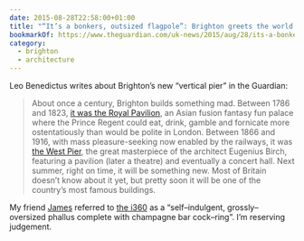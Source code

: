 ```yaml
---
date: 2015-08-28T22:58:00+01:00
title: "“It’s a bonkers, outsized flagpole”: Brighton greets the world’s tallest moving observation tower"
bookmarkOf: https://www.theguardian.com/uk-news/2015/aug/28/its-a-bonkers-outsized-flagpole-brighton-greets-the-worlds-tallest-moving-observation-tower
category:
  - brighton
  - architecture
---
```


Leo Benedictus writes about Brighton’s new “vertical pier” in the Guardian:

> About once a century, Brighton builds something mad. Between 1786 and 1823, [it was the Royal Pavilion][1], an Asian fusion fantasy fun palace where the Prince Regent could eat, drink, gamble and fornicate more ostentatiously than would be polite in London. Between 1866 and 1916, with mass pleasure-seeking now enabled by the railways, it was [the West Pier][2], the great masterpiece of the architect Eugenius Birch, featuring a pavilion (later a theatre) and eventually a concert hall. Next summer, right on time, it will be something new. Most of Britain doesn’t know about it yet, but pretty soon it will be one of the country’s most famous buildings.

My friend [James][3] referred to [the i360][4] as a “self–indulgent, grossly–oversized phallus complete with champagne bar cock–ring”. I’m reserving judgement.

[1]: https://brightonmuseums.org.uk/royalpavilion/
[2]: https://www.westpier.co.uk/history/
[3]: https://twitter.com/boxman/status/637322230402281472
[4]: http://www.marksbarfield.com/projects/brighton-i360/

